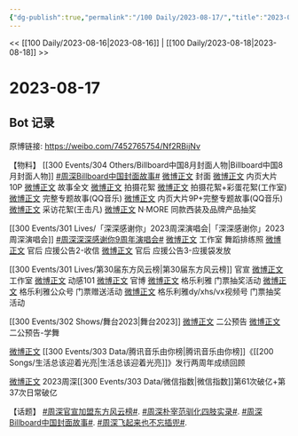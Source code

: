 ```yaml
---
{"dg-publish":true,"permalink":"/100 Daily/2023-08-17/","title":"2023-08-17","created":"2023-08-20T15:20:58.438+08:00","updated":"2023-08-25T13:01:37.907+08:00"}
---
```



<< [[100 Daily/2023-08-16\|2023-08-16]] | [[100 Daily/2023-08-18\|2023-08-18]] >>

# 2023-08-17

## Bot 记录

原博链接: https://weibo.com/7452765754/Nf2RBijNv

【物料】
[[300 Events/304 Others/Billboard中国8月封面人物\|Billboard中国8月封面人物]]
[#周深Billboard中国封面故事#](https://s.weibo.com/weibo?q=%23%E5%91%A8%E6%B7%B1Billboard%E4%B8%AD%E5%9B%BD%E5%B0%81%E9%9D%A2%E6%95%85%E4%BA%8B%23)
[微博正文](https://weibo.com/7747130271/NeZLiwZNA) 封面
[微博正文](https://weibo.com/7747130271/NeZPlDHX9) 内页大片10P
[微博正文](https://weibo.com/7747130271/NeZTrbQSg) 故事全文
[微博正文](https://weibo.com/7747130271/Nf02UE9TK) 拍摄花絮
[微博正文](http://weibo.com/7478855230/Nf0hlqnie) 拍摄花絮+彩蛋花絮(工作室)
[微博正文](https://weibo.com/7747130271/Nf01wDKmR) 完整专题故事(QQ音乐)
[微博正文](https://weibo.com/2169129705/Nf09EfuiR) 内页大片9P+完整专题故事(QQ音乐)
[微博正文](https://weibo.com/1647081117/Nf0C9fPfV) 采访花絮(王击凡)
[微博正文](http://weibo.com/3276035885/Nf2jhbqZZ) N·MORE 同款西装及品牌产品抽奖

[[300 Events/301 Lives/「深深感谢你」2023周深演唱会\|「深深感谢你」2023周深演唱会]]
[#周深深深感谢你9周年演唱会#](https://s.weibo.com/weibo?q=%23%E5%91%A8%E6%B7%B1%E6%B7%B1%E6%B7%B1%E6%84%9F%E8%B0%A2%E4%BD%A09%E5%91%A8%E5%B9%B4%E6%BC%94%E5%94%B1%E4%BC%9A%23)
[微博正文](http://weibo.com/7478855230/Nf2xRs5es) 工作室 舞蹈排练照
[微博正文](http://weibo.com/5248300719/NeX8apPP8) 官后 应援公告2-收信
[微博正文](https://weibo.com/5248300719/Nf1WiBcXc) 官后 应援公告3-应援袋发放

[[300 Events/301 Lives/第30届东方风云榜\|第30届东方风云榜]] 官宣
[微博正文](http://weibo.com/7478855230/NeYsn85nB) 工作室
[微博正文](http://weibo.com/1738376280/NeYq5fEal) 动感101
[微博正文](http://weibo.com/7779932378/NeYq5ds0a) 官博
[微博正文](https://weibo.com/6215410930/NeZaLwSGJ) 格乐利雅 门票抽奖活动
[微博正文](https://weibo.com/6466290670/NeZxUdaMQ) 格乐利雅公众号 门票赠送活动
[微博正文](https://weibo.com/2891278372/NeZm1u38O) 格乐利雅dy/xhs/vx视频号 门票抽奖活动

[[300 Events/302 Shows/舞台2023\|舞台2023]]
[微博正文](http://weibo.com/7837775023/NeYxU7DYW) 二公预告
[微博正文](http://weibo.com/7837775023/NeYA7wO4x) 二公预告-学舞

[微博正文](http://weibo.com/6733257358/NeXZLdjR6) [[300 Events/303 Data/腾讯音乐由你榜\|腾讯音乐由你榜]]《[[200 Songs/生活总该迎着光亮\|生活总该迎着光亮]]》发行两周年成绩回顾

[微博正文](http://weibo.com/5637413637/NeWaackrb) 2023周深[[300 Events/303 Data/微信指数\|微信指数]]第61次破亿+第37次日常破亿

【话题】
[#周深官宣加盟东方风云榜#](https://s.weibo.com/weibo?q=%23%E5%91%A8%E6%B7%B1%E5%AE%98%E5%AE%A3%E5%8A%A0%E7%9B%9F%E4%B8%9C%E6%96%B9%E9%A3%8E%E4%BA%91%E6%A6%9C%23).
[#周深朴宰范驯化四肢实录#](https://s.weibo.com/weibo?q=%23%E5%91%A8%E6%B7%B1%E6%9C%B4%E5%AE%B0%E8%8C%83%E9%A9%AF%E5%8C%96%E5%9B%9B%E8%82%A2%E5%AE%9E%E5%BD%95%23).
[#周深Billboard中国封面故事#](https://s.weibo.com/weibo?q=%23%E5%91%A8%E6%B7%B1Billboard%E4%B8%AD%E5%9B%BD%E5%B0%81%E9%9D%A2%E6%95%85%E4%BA%8B%23).
[#周深飞起来也不忘插兜#](https://s.weibo.com/weibo?q=%23%E5%91%A8%E6%B7%B1%E9%A3%9E%E8%B5%B7%E6%9D%A5%E4%B9%9F%E4%B8%8D%E5%BF%98%E6%8F%92%E5%85%9C%23).
